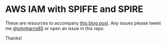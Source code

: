 # AWS IAM with SPIFFE and SPIRE

These are resources to accompany [this blog post](https://johnharris.io/2020/03/aws-iam-with-spiffe-spire/). Any issues please tweet me [@johnharris85](https://twitter.com/johnharris85) or open an issue in this repo.

Thanks!

